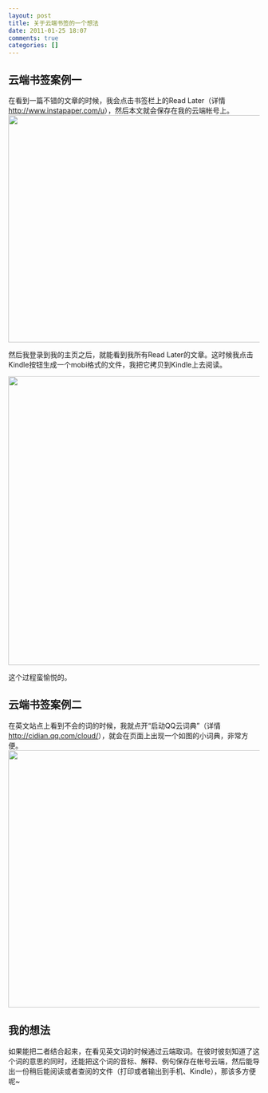 ```yaml
---
layout: post
title: 关于云端书签的一个想法
date: 2011-01-25 18:07
comments: true
categories: []
---
```

<h2>﻿云端书签案例一</h2>
在看到一篇不错的文章的时候，我会点击书签栏上的Read Later（详情<a href="http://www.instapaper.com/u">http://www.instapaper.com/u</a>），然后本文就会保存在我的云端帐号上。



<img class="aligncenter size-full wp-image-632" title="一篇不错的文章" src="http://yuguo.github.com/blog/files/2011/01/QQ拼音截图未命名.png" alt="" width="579" height="455" />

然后我登录到我的主页之后，就能看到我所有Read Later的文章。这时候我点击Kindle按钮生成一个mobi格式的文件，我把它拷贝到Kindle上去阅读。

<img class="aligncenter size-full wp-image-633" title="保存到kindle格式" src="http://yuguo.github.com/blog/files/2011/01/QQ拼音截图未命名1.png" alt="" width="797" height="578" />

这个过程蛮愉悦的。
<h2>云端书签案例二</h2>
在英文站点上看到不会的词的时候，我就点开“启动QQ云词典”（详情<a href="http://cidian.qq.com/cloud/">http://cidian.qq.com/cloud/</a>），就会在页面上出现一个如图的小词典，非常方便。

<img class="aligncenter size-full wp-image-634" title="QQ云词典" src="http://yuguo.github.com/blog/files/2011/01/QQ拼音截图未命名2.png" alt="" width="709" height="515" />
<h2>我的想法</h2>
如果能把二者结合起来，在看见英文词的时候通过云端取词。在彼时彼刻知道了这个词的意思的同时，还能把这个词的音标、解释、例句保存在帐号云端，然后能导出一份稍后能阅读或者查阅的文件（打印或者输出到手机、Kindle），那该多方便呢~
